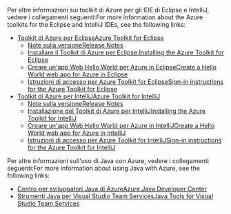 <span data-ttu-id="3c53f-101">Per altre informazioni sui toolkit di Azure per gli IDE di Eclipse e IntelliJ, vedere i collegamenti seguenti:</span><span class="sxs-lookup"><span data-stu-id="3c53f-101">For more information about the Azure toolkits for the Eclipse and IntelliJ IDEs, see the following links:</span></span>

* [<span data-ttu-id="3c53f-102">Toolkit di Azure per Eclipse</span><span class="sxs-lookup"><span data-stu-id="3c53f-102">Azure Toolkit for Eclipse</span></span>](../eclipse/azure-toolkit-for-eclipse.md) 
  * [<span data-ttu-id="3c53f-103">Note sulla versione</span><span class="sxs-lookup"><span data-stu-id="3c53f-103">Release Notes</span></span>](https://github.com/Microsoft/azure-tools-for-java/releases) 
  * [<span data-ttu-id="3c53f-104">Installare il Toolkit di Azure per Eclipse.</span><span class="sxs-lookup"><span data-stu-id="3c53f-104">Installing the Azure Toolkit for Eclipse</span></span>](../eclipse/azure-toolkit-for-eclipse-installation.md) 
  * [<span data-ttu-id="3c53f-105">Creare un'app Web Hello World per Azure in Eclipse</span><span class="sxs-lookup"><span data-stu-id="3c53f-105">Create a Hello World web app for Azure in Eclipse</span></span>](../eclipse/azure-toolkit-for-eclipse-create-hello-world-web-app.md) 
  * [<span data-ttu-id="3c53f-106">Istruzioni di accesso per Azure Toolkit for Eclipse</span><span class="sxs-lookup"><span data-stu-id="3c53f-106">Sign-in instructions for the Azure Toolkit for Eclipse</span></span>](../eclipse/azure-toolkit-for-eclipse-sign-in-instructions.md) 
* [<span data-ttu-id="3c53f-107">Toolkit di Azure per IntelliJ</span><span class="sxs-lookup"><span data-stu-id="3c53f-107">Azure Toolkit for IntelliJ</span></span>](../intellij/azure-toolkit-for-intellij.md) 
  * [<span data-ttu-id="3c53f-108">Note sulla versione</span><span class="sxs-lookup"><span data-stu-id="3c53f-108">Release Notes</span></span>](https://github.com/Microsoft/azure-tools-for-java/releases) 
  * [<span data-ttu-id="3c53f-109">Installazione del Toolkit di Azure per IntelliJ</span><span class="sxs-lookup"><span data-stu-id="3c53f-109">Installing the Azure Toolkit for IntelliJ</span></span>](../intellij/azure-toolkit-for-intellij-installation.md) 
  * [<span data-ttu-id="3c53f-110">Creare un'app Web Hello World per Azure in IntelliJ</span><span class="sxs-lookup"><span data-stu-id="3c53f-110">Create a Hello World web app for Azure in IntelliJ</span></span>](../intellij/azure-toolkit-for-intellij-create-hello-world-web-app.md) 
  * [<span data-ttu-id="3c53f-111">Istruzioni di accesso per Azure Toolkit for IntelliJ</span><span class="sxs-lookup"><span data-stu-id="3c53f-111">Sign-in instructions for the Azure Toolkit for IntelliJ</span></span>](../intellij/azure-toolkit-for-intellij-sign-in-instructions.md) 

<span data-ttu-id="3c53f-112">Per altre informazioni sull'uso di Java con Azure, vedere i collegamenti seguenti:</span><span class="sxs-lookup"><span data-stu-id="3c53f-112">For more information about using Java with Azure, see the following links:</span></span> 

* [<span data-ttu-id="3c53f-113">Centro per sviluppatori Java di Azure</span><span class="sxs-lookup"><span data-stu-id="3c53f-113">Azure Java Developer Center</span></span>](https://azure.microsoft.com/develop/java/) 
* [<span data-ttu-id="3c53f-114">Strumenti Java per Visual Studio Team Services</span><span class="sxs-lookup"><span data-stu-id="3c53f-114">Java Tools for Visual Studio Team Services</span></span>](https://java.visualstudio.com/) 
<!-- TODO: Add URLs for Java in VSCode here --> 
